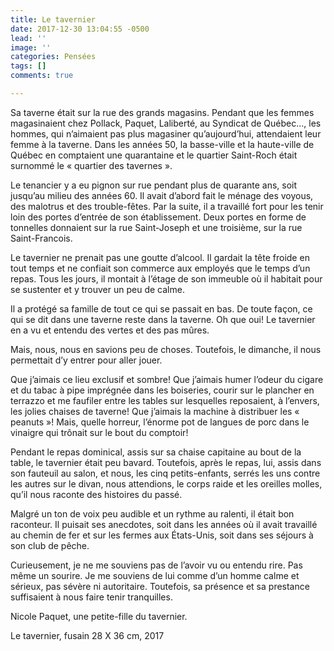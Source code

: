 ```yaml
---
title: Le tavernier
date: 2017-12-30 13:04:55 -0500
lead: ''
image: ''
categories: Pensées
tags: []
comments: true

---
```

Sa taverne était sur la rue des grands magasins. Pendant que les femmes magasinaient chez Pollack, Paquet, Laliberté, au Syndicat de Québec…, les hommes, qui n’aimaient pas plus magasiner qu’aujourd’hui, attendaient leur femme à la taverne. Dans les années 50, la basse-ville et la haute-ville de Québec en comptaient une quarantaine et le quartier Saint-Roch était surnommé le « quartier des tavernes ».

Le tenancier y a eu pignon sur rue pendant plus de quarante ans, soit jusqu’au milieu des années 60. Il avait d’abord fait le ménage des voyous, des malotrus et des trouble-fêtes. Par la suite, il a travaillé fort pour les tenir loin des portes d’entrée de son établissement. Deux portes en forme de tonnelles donnaient sur la rue Saint-Joseph et une troisième, sur la rue Saint-Francois.

Le tavernier ne prenait pas une goutte d’alcool. Il gardait la tête froide en tout temps et ne confiait son commerce aux employés que le temps d’un repas. Tous les jours, il montait à l’étage de son immeuble où il habitait pour se sustenter et y trouver un peu de calme.

Il a protégé sa famille de tout ce qui se passait en bas. De toute façon, ce qui se dit dans une taverne reste dans la taverne. Oh que oui! Le tavernier en a vu et entendu des vertes et des pas mûres.

Mais, nous, nous en savions peu de choses. Toutefois, le dimanche, il nous permettait d’y entrer pour aller jouer.

Que j’aimais ce lieu exclusif et sombre! Que j’aimais humer l’odeur du cigare et du tabac à pipe imprégnée dans les boiseries, courir sur le plancher en terrazzo et me faufiler entre les tables sur lesquelles reposaient, à l’envers, les jolies chaises de taverne! Que j’aimais la machine à distribuer les « peanuts »! Mais, quelle horreur, l’énorme pot de langues de porc dans le vinaigre qui trônait sur le bout du comptoir!

Pendant le repas dominical, assis sur sa chaise capitaine au bout de la table, le tavernier était peu bavard. Toutefois, après le repas, lui, assis dans son fauteuil au salon, et nous, les cinq petits-enfants, serrés les uns contre les autres sur le divan, nous attendions, le corps raide et les oreilles molles, qu’il nous raconte des histoires du passé.

Malgré un ton de voix peu audible et un rythme au ralenti, il était bon raconteur. Il puisait ses anecdotes, soit dans les années où il avait travaillé au chemin de fer et sur les fermes aux États-Unis, soit dans ses séjours à son club de pêche.

Curieusement, je ne me souviens pas de l’avoir vu ou entendu rire. Pas même un sourire. Je me souviens de lui comme d’un homme calme et sérieux, pas sévère ni autoritaire. Toutefois, sa présence et sa prestance suffisaient à nous faire tenir tranquilles.

Nicole Paquet, une petite-fille du tavernier.

Le tavernier, fusain 28 X 36 cm, 2017